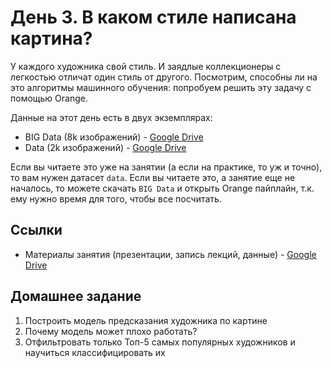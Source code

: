# День 3. В каком стиле написана картина?
У каждого художника свой стиль. И заядлые коллекционеры с легкостью отличат один стиль от другого. Посмотрим, способны ли на это алгоритмы машинного обучения: попробуем решить эту задачу с помощью Orange.

Данные на этот день есть в двух экземплярах:
* BIG Data (8k изображений) - [Google Drive]()
* Data (2k изображений) - [Google Drive]()

Если вы читаете это уже на занятии (а если на практике, то уж и точно), то вам нужен датасет `data`. Если вы читаете это, а занятие еще не началось, то можете скачать `BIG Data` и открыть Orange пайплайн, т.к. ему нужно время для того, чтобы все посчитать.

## Ссылки
* Материалы занятия (презентации, запись лекций, данные) - [Google Drive]()

## Домашнее задание
1. Построить модель предсказания художника по картине
2. Почему модель может плохо работать?
3. Отфильтровать только Топ-5 самых популярных художников и научиться классифицировать их